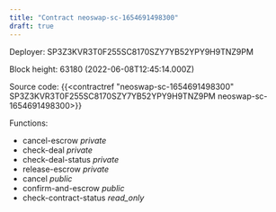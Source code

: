 ```yaml
---
title: "Contract neoswap-sc-1654691498300"
draft: true
---
```

Deployer: SP3Z3KVR3T0F255SC8170SZY7YB52YPY9H9TNZ9PM


 



Block height: 63180 (2022-06-08T12:45:14.000Z)

Source code: {{<contractref "neoswap-sc-1654691498300" SP3Z3KVR3T0F255SC8170SZY7YB52YPY9H9TNZ9PM neoswap-sc-1654691498300>}}

Functions:

* cancel-escrow _private_
* check-deal _private_
* check-deal-status _private_
* release-escrow _private_
* cancel _public_
* confirm-and-escrow _public_
* check-contract-status _read_only_
